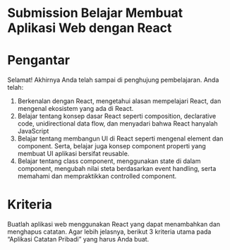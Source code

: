# Submission Belajar Membuat Aplikasi Web dengan React

# Pengantar
Selamat! Akhirnya Anda telah sampai di penghujung pembelajaran. Anda telah:

1. Berkenalan dengan React, mengetahui alasan mempelajari React, dan mengenal ekosistem yang ada di React.
2. Belajar tentang konsep dasar React seperti composition, declarative code, unidirectional data flow, dan menyadari bahwa React hanyalah JavaScript
3. Belajar tentang membangun UI di React seperti mengenal element dan component. Serta, belajar juga konsep component properti yang membuat UI aplikasi bersifat reusable.
4. Belajar tentang class component, menggunakan state di dalam component, mengubah nilai steta berdasarkan event handling, serta memahami dan mempraktikkan controlled component.


# Kriteria
Buatlah aplikasi web menggunakan React yang dapat menambahkan dan menghapus catatan. Agar lebih jelasnya, berikut 3 kriteria utama pada “Aplikasi Catatan Pribadi” yang harus Anda buat.

